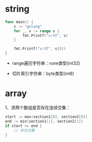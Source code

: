 # string

```go
func main() {
    s := "golang"
    for _, v := range s {
        fmt.Printf("v:%T", v)
    }

    fmt.Printf("v:%T", s[0])
}
```

- range遍历字符串：rune类型(int32)

- 切片索引字符串：byte类型(int8)

# array

1、求两个数组是否存在连续交集：

```go
start := max(section1[0], section2[0])
end := min(section1[1], section2[1])
if start <= end {
    // 存在交集
}
```
